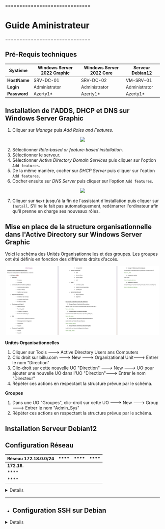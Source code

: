 ==============================

# Guide Aministrateur

==============================

## Pré-Requis techniques

| **Système**  | **Windows Server 2022 Graphic** | **Windows Server 2022 Core** | **Serveur Debian12** |
| ------------ | ------------------------------- | ---------------------------- | -------------------- |
| **HostName** | SRV-DC-01                       | SRV-DC-02                    | VM-SRV-01            |
| **Login**    | Administrator                   | Administrator                | Administrator        |
| **Password** | Azerty1\*                       | Azerty1\*                    | Azerty1\*            |

## Installation de l'ADDS, DHCP et DNS sur Windows Server Graphic

1. Cliquer sur _Manage_ puis _Add Roles and Features_.
<P ALIGN="center"><IMG src="..\Ressources\Annexes S02\Capture d'écran 2024-11-28 140642.png" width=500></P>

2. Sélectionner _Role-based or feature-based installation_.
3. Sélectionner le serveur.
4. Sélectionner _Active Directory Domain Services_ puis cliquer sur l'option `Add features`.
5. De la même manière, cocher sur _DHCP Server_ puis cliquer sur l'option `Add features`.
6. Cocher ensuite sur _DNS Server_ puis cliquer sur l'option `Add features`.

<P ALIGN="center"><IMG src="..\Ressources\Annexes S02\Capture d'écran 2024-11-28 142055.png" width=500></P>

7. Cliquer sur `Next` jusqu'à la fin de l'assistant d'installation puis cliquer sur `Install`. S'il ne le fait pas automatiquement, redémarrer l'ordinateur afin qu'il prenne en charge ses nouveaux rôles.

## Mise en place de la structure organisationnelle dans l'Active Directory sur Windows Server Graphic

Voici le schéma des Unités Organisationnelles et des groupes. Les groupes ont été définis en fonction des différents droits d'accès.

<P ALIGN="center"><IMG src="..\Ressources\Annexes S03\Schema_UO_Gpes.png" width=500></P>

**Unités Organisationnelles**

1. Cliquer sur Tools ---> Active Directory Users ans Computers
2. Clic droit sur billu.com ---> New ---> Organizational Unit---> Entrer le nom "Direction"
3. Clic-droit sur cette nouvelle UO "Direction" ---> New ---> UO pour ajouter une nouvelle UO dans l'UO "Direction"---> Entrer le nom "Directeur"
4. Répéter ces actions en respectant la structure prévue par le schéma.

**Groupes**

1. Dans une UO "Groupes", clic-droit sur cette UO ---> New ---> Group ---> Entrer le nom "Admin_Sys"
2. Répéter ces actions en respectant la structure prévue par le schéma.

## Installation Serveur Debian12

## Configuration Réseau

| **Réseau 172.18.0.0/24** | \*\*\*\* | \*\*\*\* | \*\*\*\* |
| ------------------------ | -------- | -------- | -------- |
| **172.18.**              |          |          |          |
| \*\*\*\*                 |          |          |          |
| \*\*\*\*                 |          |          |          |

<details>

### les différentes VM seront installées sur ProxMox

### Pour l'installation de la VM Debian12 :

- Cliquez sur "Create VM" dans le menu supérieur

  - Donnez un nom à votre VM (VM-SRV-01)
  - sélectionnez "Linux" comme type de système d'exploitation.
  - Sélectionnez le stockage local et choisissez l'ISO Debian que vous avez téléchargé.
  - Configurez les paramètres de la VM selon vos besoins
  - CPU
  - RAM
  - disque
  - cliquez sur "OK" pour la validation

### Configuration

- Cliquez sur "Graphical install"
- ![graphique](https://github.com/user-attachments/assets/2d684241-d7c1-4e5b-a1a0-25fb145e0be6)
- On choisie la langue pour faire l'installation
- ![3 langue-install 3](https://github.com/user-attachments/assets/cd51ef36-1a80-4066-a4f3-c1d0846a42c2)
- On établit le nom d'hôte
- ![5-hostname](https://github.com/user-attachments/assets/54825be5-8ffb-4080-83e9-36470236d3cf)
- On désigne également un nom de domaine.
- ![6 nom de domain](https://github.com/user-attachments/assets/5bb4e695-867a-4dcf-a61c-7327ed328b0c)
- On définie un mot de passe
- ![7 PassWORD](https://github.com/user-attachments/assets/b0a2a6c1-776b-425c-9b60-9f00e0f04996)
- On définie le nom de l'utilisateur
- ![8 username](https://github.com/user-attachments/assets/5e2a02c5-654e-452b-83a9-f2e6f43093e5)
- puis on rajoute un mot de pass
- ![7 PassWORD](https://github.com/user-attachments/assets/b0a2a6c1-776b-425c-9b60-9f00e0f04996)

- On partitionne notre disque selon nous besoin.
- ![10 partition-d](https://github.com/user-attachments/assets/7b222862-4aef-47f9-b37a-4a8969efc266)

- Nous continuons à valider jusqu'à ce qu'il nous demande de configurer la gestion de packages, et à ce moment-là, nous l'acceptons et choisissons cette option.
  deb.debian.org -![deb debian org](https://github.com/user-attachments/assets/660b7ff2-1195-49cf-9005-336d87ccbc1e)
  -Nous continuons la validation jusqu'à ce qu'il nous demande de paramétrer l'environnement de bureau de notre machine, et nous faisons notre choix selon nos
  besoins.
- ![ssh](https://github.com/user-attachments/assets/f06ff4e7-7cea-410a-8d33-867d7babcf09)
  -Nous continuons la validation avec l'installation du programme GRUB -![installation de grub](https://github.com/user-attachments/assets/987204ca-c70d-4332-8af4-90e4c383c036)
  -Et normalement, on a juste à attendre la fin de l'installation pour ensuite accéder à notre machine Debian. -![fin d'instalation ](https://github.com/user-attachments/assets/0deb1713-edf1-4be1-a6d2-14792086e4ed) -![a](https://github.com/user-attachments/assets/61723781-e4db-4e31-8def-8e129ca36552)

</details>
<HR>

- ## Configuration SSH sur Debian

<details>

1.  Ouvrir le terminal et tapez la commande :

```bash
sudo apt update
```

-2. **Installer le serveur SSH :**

```bash
sudo apt install openssh-server
```

-3 **Assurez-vous que le service SSH démarre au démarrage et qu'il est actuellement actif :**

```bash
sudo systemctl enable ssh
```

```bash
sudo systemctl start ssh

```

-4. **Vérifier que le service SSH est en cours d'exécution :**

```bash
sudo systemctl status ssh
```

Si le service n'est pas actif
démarrez-le avec :

```bash
sudo systemctl start ssh
```

-Et normalement vous aller avoir ce résultat -![ssh active ](https://github.com/user-attachments/assets/531dba0c-54ad-4b67-8ff0-79a455c36221)

- ## Configuration SSH sur Windows server
- Ouvrir les Paramètres :

-1. Cliquez sur le bouton Démarrer et sélectionnez "Paramètres" (ou appuyez sur Win + I) Dans les Paramètres, allez dans "Applications"

-2. Sélectionnez "Fonctionnalités facultatives" Cliquez sur "Ajouter une fonctionnalité facultative"

-3. Rechercher et installer OpenSSH Client : Cochez la case à côté de "OpenSSH Client" et cliquez sur "Installer"

-4. Redémarrer votre ordinateur : Redémarrez pour que les modifications prennent effet

-5. Connexion via PowerShell : Lancez PowerShell avec les privilèges administratifs (clic droit sur l'icône PowerShell, puis "Exécuter en tant qu'administrateur").
pui Utilisez la commande suivante pour vous connecter à votre serveur Debian

```bash
 ssh user@server_ip
```

Remplacez user par votre nom d'utilisateur Debian et server_ip par l'adresse IP de votre serveur Debian , puis vous Saisissez le mot de passe de votre
utilisateur Debian lorsque vous y êtes invité.

</details>

##

